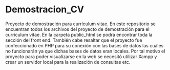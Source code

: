 # Demostracion_CV
Proyecto de demostración para currículum vitae.
En este repositorio se encuentran todos los archivos del proyecto de demostración para el currículum vitae. En la carpeta public_html se podrá encontrar toda la sección del
front end. 
También cabe resaltar que el proyecto fue confeccionado en PHP para su conexión con las bases de datos las cuáles no funcionarán ya que dichas bases de datos eran locales. 
Por tal motivo el proyecto para poder visualizarse en la web se necesitó utilizar Xampp y crear un servidor local para la realización de consultas etc.
